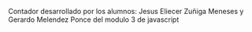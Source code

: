 Contador desarrollado por los alumnos: Jesus Eliecer Zuñiga Meneses y Gerardo Melendez Ponce del modulo 3 de javascript

